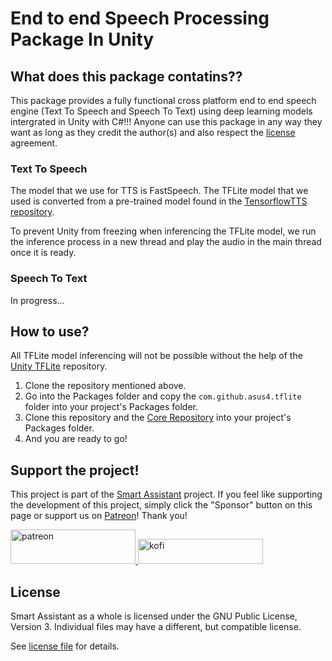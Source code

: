 # End to end Speech Processing Package In Unity

## What does this package contatins??

This package provides a fully functional cross platform end to end speech engine (Text To Speech and Speech To Text) using deep learning models intergrated in Unity with C#!!! Anyone can use this package in any way they want as long as they credit the author(s) and also respect the [license](LICENSE) agreement.

### Text To Speech

The model that we use for TTS is FastSpeech. The TFLite model that we used is converted from a pre-trained model found in the [TensorflowTTS repository](https://github.com/TensorSpeech/TensorFlowTTS).

To prevent Unity from freezing when inferencing the TFLite model, we run the inference process in a new thread and play the audio in the main thread once it is ready.

### Speech To Text

In progress...

## How to use?

All TFLite model inferencing will not be possible without the help of the [Unity TFLite](https://github.com/asus4/tf-lite-unity-sample) repository.

1. Clone the repository mentioned above.
2. Go into the Packages folder and copy the `com.github.asus4.tflite` folder into your project's Packages folder.
3. Clone this repository and the [Core Repository](https://github.com/voxell-tech/smartassistant.core) into your project's Packages folder.
4. And you are ready to go!

## Support the project!

This project is part of the [Smart Assistant](https://github.com/voxell-tech/SmartAssistant) project. If you feel like supporting the development of this project, simply click the "Sponsor" button on this page or support us on [Patreon](https://www.patreon.com/smartassistant)! Thank you!

<a href="https://www.patreon.com/smartassistant" target="_blank">
  <img src="https://teaprincesschronicles.files.wordpress.com/2020/03/support-me-on-patreon.png" alt="patreon" width="200px" height="55px"/>
</a>

<a href ="https://ko-fi.com/voxelltech" target="_blank">
  <img src="https://uploads-ssl.webflow.com/5c14e387dab576fe667689cf/5cbed8a4cf61eceb26012821_SupportMe_red.png" alt="kofi" width="200px" height="40px"/>
</a>

## License

Smart Assistant as a whole is licensed under the GNU Public License, Version 3. Individual files may have a different, but compatible license.

See [license file](./LICENSE) for details.
